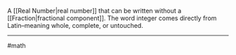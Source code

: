 A [[Real Number|real number]] that can be written without a [[Fraction|fractional component]]. The word integer comes directly from Latin–meaning whole, complete, or untouched.

---
#math 